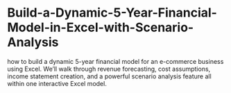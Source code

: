 # Build-a-Dynamic-5-Year-Financial-Model-in-Excel-with-Scenario-Analysis
 how to build a dynamic 5-year financial model for an e-commerce business using Excel. We’ll walk through revenue forecasting, cost assumptions, income statement creation, and a powerful scenario analysis feature all within one interactive Excel model.
